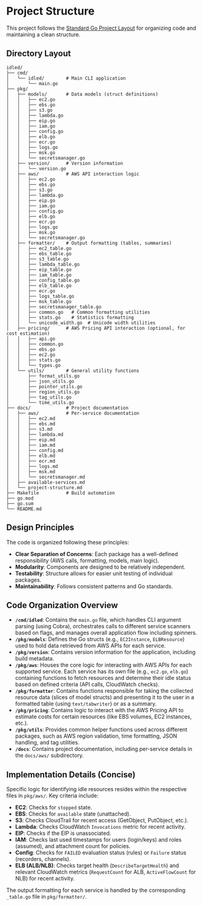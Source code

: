 # Project Structure

This project follows the [Standard Go Project Layout](https://github.com/golang-standards/project-layout) for organizing code and maintaining a clean structure.

## Directory Layout

```
idled/
├── cmd/
│   └── idled/        # Main CLI application
│       └── main.go
├── pkg/
│   ├── models/       # Data models (struct definitions)
│   │   ├── ec2.go
│   │   ├── ebs.go
│   │   ├── s3.go
│   │   ├── lambda.go
│   │   ├── eip.go
│   │   ├── iam.go
│   │   ├── config.go
│   │   ├── elb.go
│   │   ├── ecr.go
│   │   ├── logs.go
│   │   ├── msk.go
│   │   └── secretsmanager.go
│   ├── version/      # Version information
│   │   └── version.go
│   ├── aws/          # AWS API interaction logic
│   │   ├── ec2.go
│   │   ├── ebs.go
│   │   ├── s3.go
│   │   ├── lambda.go
│   │   ├── eip.go
│   │   ├── iam.go
│   │   ├── config.go
│   │   ├── elb.go
│   │   ├── ecr.go
│   │   ├── logs.go
│   │   ├── msk.go
│   │   └── secretsmanager.go
│   ├── formatter/    # Output formatting (tables, summaries)
│   │   ├── ec2_table.go
│   │   ├── ebs_table.go
│   │   ├── s3_table.go
│   │   ├── lambda_table.go
│   │   ├── eip_table.go
│   │   ├── iam_table.go
│   │   ├── config_table.go
│   │   ├── elb_table.go
│   │   ├── ecr.go
│   │   ├── logs_table.go
│   │   ├── msk_table.go
│   │   ├── secretsmanager_table.go
│   │   ├── common.go   # Common formatting utilities
│   │   ├── stats.go    # Statistics formatting
│   │   └── unicode_width.go  # Unicode width utilities
│   ├── pricing/      # AWS Pricing API interaction (optional, for cost estimation)
│   │   ├── api.go
│   │   ├── common.go
│   │   ├── ebs.go
│   │   ├── ec2.go
│   │   ├── stats.go
│   │   └── types.go
│   └── utils/        # General utility functions
│       ├── format_utils.go
│       ├── json_utils.go
│       ├── pointer_utils.go
│       ├── region_utils.go
│       ├── tag_utils.go
│       └── time_utils.go
├── docs/             # Project documentation
│   ├── aws/          # Per-service documentation
│   │   ├── ec2.md
│   │   ├── ebs.md
│   │   ├── s3.md
│   │   ├── lambda.md
│   │   ├── eip.md
│   │   ├── iam.md
│   │   ├── config.md
│   │   ├── elb.md
│   │   ├── ecr.md
│   │   ├── logs.md
│   │   ├── msk.md
│   │   └── secretsmanager.md
│   ├── available-services.md
│   └── project-structure.md
├── Makefile          # Build automation
├── go.mod
├── go.sum
└── README.md
```

## Design Principles

The code is organized following these principles:

- **Clear Separation of Concerns**: Each package has a well-defined responsibility (AWS calls, formatting, models, main logic).
- **Modularity**: Components are designed to be relatively independent.
- **Testability**: Structure allows for easier unit testing of individual packages.
- **Maintainability**: Follows consistent patterns and Go standards.

## Code Organization Overview

- **`/cmd/idled`**: Contains the `main.go` file, which handles CLI argument parsing (using Cobra), orchestrates calls to different service scanners based on flags, and manages overall application flow including spinners.
- **`/pkg/models`**: Defines the Go structs (e.g., `EC2Instance`, `ELBResource`) used to hold data retrieved from AWS APIs for each service.
- **`/pkg/version`**: Contains version information for the application, including build metadata.
- **`/pkg/aws`**: Houses the core logic for interacting with AWS APIs for each supported service. Each service has its own file (e.g., `ec2.go`, `elb.go`) containing functions to fetch resources and determine their idle status based on defined criteria (API calls, CloudWatch checks).
- **`/pkg/formatter`**: Contains functions responsible for taking the collected resource data (slices of model structs) and presenting it to the user in a formatted table (using `text/tabwriter`) or as a summary.
- **`/pkg/pricing`**: Contains logic to interact with the AWS Pricing API to estimate costs for certain resources (like EBS volumes, EC2 instances, etc.).
- **`/pkg/utils`**: Provides common helper functions used across different packages, such as AWS region validation, time formatting, JSON handling, and tag utilities.
- **`/docs`**: Contains project documentation, including per-service details in the `docs/aws/` subdirectory.

## Implementation Details (Concise)

Specific logic for identifying idle resources resides within the respective files in `pkg/aws/`. Key criteria include:

- **EC2**: Checks for `stopped` state.
- **EBS**: Checks for `available` state (unattached).
- **S3**: Checks CloudTrail for recent access (GetObject, PutObject, etc.).
- **Lambda**: Checks CloudWatch `Invocations` metric for recent activity.
- **EIP**: Checks if the EIP is unassociated.
- **IAM**: Checks last used timestamps for users (login/keys) and roles (assumed), and attachment count for policies.
- **Config**: Checks for `FAILED` evaluation status (rules) or `Failure` status (recorders, channels).
- **ELB (ALB/NLB)**: Checks target health (`DescribeTargetHealth`) and relevant CloudWatch metrics (`RequestCount` for ALB, `ActiveFlowCount` for NLB) for recent activity.

The output formatting for each service is handled by the corresponding `_table.go` file in `pkg/formatter/`.